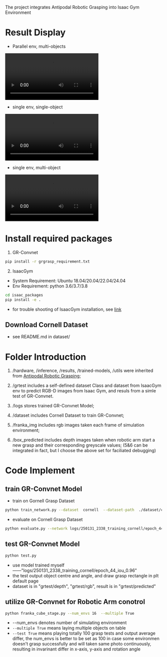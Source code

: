 The project integrates Antipodal Robotic Grasping into Isaac Gym Environment

# Result Display

* Parallel env, multi-objects

<video src="./video/multi_env_multi_obj.mp4"></video>

* single env, single-object

<video src="./video/sing_env_obj.mp4"></video>

* single env, multi-object

<video src="./video/single_env_multi_obj.mp4"></video>

# Install required packages

1. GR-Convnet
```bash
pip install -r grgrasp_requirement.txt
```

2. IsaacGym
* System Requirement: Ubuntu 18.04/20.04/22.04/24.04
* Env Requirement: python 3.6/3.7/3.8

```bash
cd isaac_packages
pip install -e .
```
* for trouble shooting of IsaacGym installation, see [link](https://junxnone.github.io/isaacgymdocs/install.html#troubleshooting)

## Download Cornell Dataset
* see README.md in dataset/

# Folder Introduction
1. /hardware, /inference, /results, /trained-models, /utils were inherited from [Antipodal Robotic Grasping](https://github.com/skumra/robotic-grasping);

2. /grtest includes a self-defined dataset Class and dataset from IsaacGym env to predict RGB-D images from Isaac Gym, and resuls from a simle test of GR-Convnet.

3. /logs stores trained GR-Convnet Model;

4. /dataset includes Cornell Dataset to train GR-Convnet;

5. /franka_img includes rgb images taken each frame of simulation environment;

6. /box_predicted includes depth images taken when robotic arm start a new grasp and their corresponding greyscale values;
(5&6 can be integrated in fact, but I choose the above set for faciliated debugging)



# Code Implement

## train GR-Convnet Model
* train on Gornell Grasp Dataset
```bash
python train_network.py --dataset  cornell  --dataset-path  ./dataset/cornell-grasp/versions/1/  --description  training_cornell
```
* evaluate on Cornell Grasp Dataset
```bash
python evaluate.py --network logs/250131_2338_training_cornell/epoch_44_iou_0.96   --dataset   cornell  --dataset-path  ./dataset/cornell-grasp/versions/1/   --iou-eval
```

## test GR-Convnet Model
```bash
python test.py
```
* use model trained myself——"logs/250131_2338_training_cornell/epoch_44_iou_0.96"
* the test output object centre and angle, and draw grasp rectangle in plt default page
* dataset is in "grtest/depth", "grtest/rgb", result is in "grtest/predicted"

## utilize GR-Convnet for Robotic Arm conotrol

```bash
python franka_cube_stage.py --num_envs 16  --multiple True
```
* --num_envs denotes number of simulating environment
* `--multiple True` means laying multiple objects on table
* `--test True` means playing totally 100 grasp tests and output average differ, the num_envs is better to be set as 100 in case
some environmen doesn't grasp successfully and will taken same photo continuously, resulting in invarinant differ in x-axis, y-axis and rotation angle

